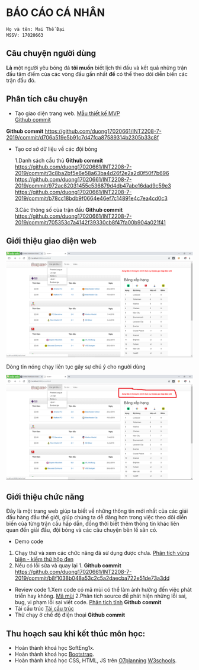 # BÁO CÁO CÁ NHÂN
	Họ và tên: Mai Thế Đại
	MSSV: 17020663

## Câu chuyện người dùng

**Là** một người yêu bóng đá 
**tôi muốn** biết lịch thi đấu và kết quả những trận đấu tâm điểm của các vòng đấu gần nhất
**để** có thể theo dõi diễn biến các trận đấu đó.

## Phân tích câu chuyện
- Tạo giao diện trang web.
	[Mẫu thiết kế MVP](http://bit.ly/2IXYcFY)	
    [Github commit](https://github.com/duong17020661/INT2208-7-2019/commit/d706a519e5b91c7d47fca87589314b2305b33c8f)

**Github commit** 
https://github.com/duong17020661/INT2208-7-2019/commit/d706a519e5b91c7d47fca87589314b2305b33c8f

- Tạo cơ sở dữ liệu về các đội bóng

	1.Danh sách cầu thủ
	**Github commit** 
    https://github.com/duong17020661/INT2208-7-2019/commit/3c8ba2bf5e6e58a63ba4d26f2e2a2d0f50f7b696
    https://github.com/duong17020661/INT2208-7-2019/commit/972ac82031455c536879d4db47abe16dad9c59e3
    https://github.com/duong17020661/INT2208-7-2019/commit/b78cc18bdb9f0664e46ef7c14891e4c7ea4cd0c3

    3.Các thông số của trận đấu
    **Github commit** 
    https://github.com/duong17020661/INT2208-7-2019/commit/705353c7a4142f39330cb8f47fa00b904a021f41

## Giới thiệu giao diện web

![alt](web.png)

Dòng tin nóng chạy liên tục gây sự chú ý cho người dùng

![alt](tinchay.png)


## Giới thiệu chức năng
    
   Đây là một trang web giúp ta biết về những thông tin mới nhất của các giải đấu hàng đầu thế giới, giúp chúng ta dễ dàng hơn trong việc theo dõi diễn biến của từng trận cầu hấp dẫn, đồng thời biết thêm thông tin khác liên quan đến giải đấu, đội bóng và các câu chuyện bên lề sân cỏ. 

- Demo code
1. Chạy thử và xem các chức năng đã sử dụng được chưa.
[Phân tích vùng biên - kiểm thử hộp đen](http://bit.ly/2vq5xGh)
2. Nếu có lỗi sửa và quay lại 1.
**Github commit**
https://github.com/duong17020661/INT2208-7-2019/commit/b8f1038b048a53c2c5a2daecba722e51de73a3dd
	
- Review code
	1.Xem code có mã mùi có thể làm ảnh hưởng đến việc phát triển hay không.
	[Mã mùi](http://bit.ly/2J4HML)
	2.Phân tích source để phát hiện những lỗi sai, bug, vi phạm lỗi sai viết code.
	[Phân tích tĩnh](http://bit.ly/2UOhzDs)
	**Github commit**
- Tái cấu trúc 
	[Tái cấu trúc](http://bit.ly/2XWSZCx)
- Thử chạy ở chế độ điện thoại
	**Github commit**

## Thu hoạch sau khi kết thúc môn học:
- Hoàn thành khoá học SoftEng1x.
- Hoàn thành khoá học [Bootstrap](https://o7planning.org/en/11745/bootstrap).
- Hoàn thành khoá học CSS, HTML, JS trên [O7planning](https://o7planning.org/) [W3schools](https://www.w3schools.com/).

